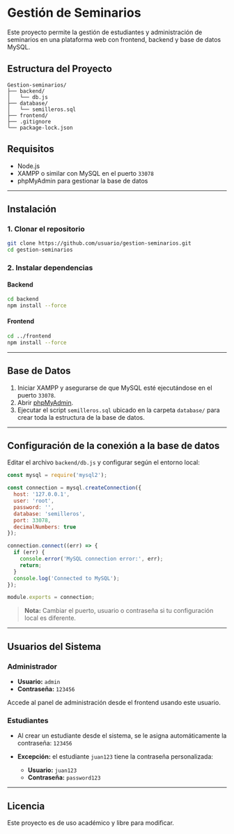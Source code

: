 # Gestión de Seminarios

Este proyecto permite la gestión de estudiantes y administración de seminarios en una plataforma web con frontend, backend y base de datos MySQL.

## Estructura del Proyecto

```
Gestion-seminarios/
├── backend/
│   └── db.js
├── database/
│   └── semilleros.sql
├── frontend/
├── .gitignore
└── package-lock.json
```

## Requisitos

- Node.js
- XAMPP o similar con MySQL en el puerto `33078`
- phpMyAdmin para gestionar la base de datos

---

## Instalación

### 1. Clonar el repositorio

```bash
git clone https://github.com/usuario/gestion-seminarios.git
cd gestion-seminarios
```

### 2. Instalar dependencias

#### Backend

```bash
cd backend
npm install --force
```

#### Frontend

```bash
cd ../frontend
npm install --force
```

---

## Base de Datos

1. Iniciar XAMPP y asegurarse de que MySQL esté ejecutándose en el puerto `33078`.
2. Abrir [phpMyAdmin](http://localhost/phpmyadmin).
3. Ejecutar el script `semilleros.sql` ubicado en la carpeta `database/` para crear toda la estructura de la base de datos.

---

## Configuración de la conexión a la base de datos

Editar el archivo `backend/db.js` y configurar según el entorno local:

```js
const mysql = require('mysql2');

const connection = mysql.createConnection({
  host: '127.0.0.1',
  user: 'root',
  password: '',
  database: 'semilleros',
  port: 33078,
  decimalNumbers: true 
});

connection.connect((err) => {
  if (err) {
    console.error('MySQL connection error:', err);
    return;
  }
  console.log('Connected to MySQL');
});

module.exports = connection;
```

> **Nota:** Cambiar el puerto, usuario o contraseña si tu configuración local es diferente.

---

## Usuarios del Sistema

### Administrador

- **Usuario:** `admin`
- **Contraseña:** `123456`

Accede al panel de administración desde el frontend usando este usuario.

### Estudiantes

- Al crear un estudiante desde el sistema, se le asigna automáticamente la contraseña: `123456`
- **Excepción:** el estudiante `juan123` tiene la contraseña personalizada:

  - **Usuario:** `juan123`
  - **Contraseña:** `password123`

---

## Licencia

Este proyecto es de uso académico y libre para modificar.
